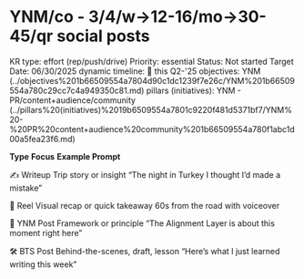 # YNM/co - 3/4/w→12-16/mo→30-45/qr social posts

KR type: effort (rep/push/drive)
Priority: essential
Status: Not started
Target Date: 06/30/2025
dynamic timeline: 🔵 this Q2-'25
objectives: YNM (../objectives%201b66509554a7804d90c1dc1239f7e26c/YNM%201b66509554a780c29cc7c4a949350c81.md)
pillars (initiatives): YNM - PR/content+audience/community (../pillars%20(initiatives)%2019b6509554a7801c9220f481d5371bf7/YNM%20-%20PR%20content+audience%20community%201b66509554a780f1abc1d00a5fea23f6.md)

**Type**	**Focus**	**Example Prompt**

✍️ Writeup	Trip story or insight	“The night in Turkey I thought I’d made a mistake”

🎥 Reel	Visual recap or quick takeaway	60s from the road with voiceover

📘 YNM Post	Framework or principle	“The Alignment Layer is about this moment right here”

🛠️ BTS Post	Behind-the-scenes, draft, lesson	“Here’s what I just learned writing this week”